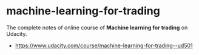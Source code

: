 # machine-learning-for-trading
The complete notes of online course of <b>Machine learning for trading</b> on Udacity.
* https://www.udacity.com/course/machine-learning-for-trading--ud501

